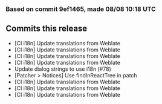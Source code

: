 ### Based on commit 9ef1465, made 08/08 10:18 UTC
## Commits this release
  - [CI i18n] Update translations from Weblate
  - [CI i18n] Update translations from Weblate
  - [CI i18n] Update translations from Weblate
  - [CI i18n] Update translations from Weblate
  - Update dialog strings to use i18n (#78)
  - [Patcher > Notices] Use findInReactTree in patch
  - [CI i18n] Update translations from Weblate
  - [CI i18n] Update translations from Weblate
  - [CI i18n] Update translations from Weblate